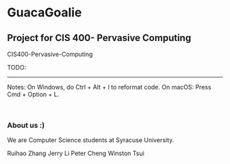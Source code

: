 ﻿# GuacaGoalie 
## Project for CIS 400- Pervasive Computing
CIS400-Pervasive-Computing


TODO: 


-------------------------------------------------------------





Notes:
On Windows, do Ctrl + Alt + l to reformat code.
On macOS: Press Cmd + Option + L.

<br>

### About us :)
We are Computer Science students at Syracuse University.

Ruihao Zhang
Jerry Li
Peter Cheng
Winston Tsui
